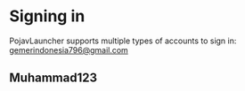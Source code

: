 # Signing in
PojavLauncher supports multiple types of accounts to sign in:  gemerindonesia796@gmail.com

## Muhammad123
